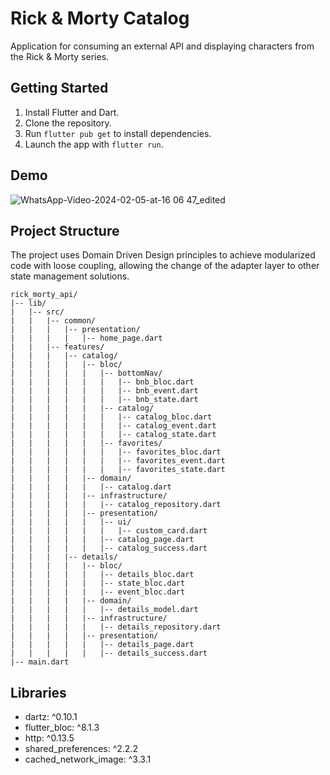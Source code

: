 # Rick & Morty Catalog
Application for consuming an external API and displaying characters from the Rick & Morty series.

## Getting Started
1. Install Flutter and Dart.
2. Clone the repository.
3. Run `flutter pub get` to install dependencies.
4. Launch the app with `flutter run`.

## Demo

![WhatsApp-Video-2024-02-05-at-16 06 47_edited](https://github.com/FabioCFonseca/rick_morty_api/assets/108895922/a486b836-ea48-4ebb-aab4-961ee8b534ff)

## Project Structure

The project uses Domain Driven Design principles to achieve modularized code with loose coupling, allowing the change of the adapter layer to other state management solutions.

```
rick_morty_api/
|-- lib/
|   |-- src/
|   |   |-- common/
|   |   |   |-- presentation/
|   |   |   |   |-- home_page.dart
|   |   |-- features/
|   |   |   |-- catalog/
|   |   |   |   |-- bloc/
|   |   |   |   |   |-- bottomNav/
|   |   |   |   |   |   |-- bnb_bloc.dart
|   |   |   |   |   |   |-- bnb_event.dart
|   |   |   |   |   |   |-- bnb_state.dart
|   |   |   |   |   |-- catalog/
|   |   |   |   |   |   |-- catalog_bloc.dart
|   |   |   |   |   |   |-- catalog_event.dart
|   |   |   |   |   |   |-- catalog_state.dart
|   |   |   |   |   |-- favorites/
|   |   |   |   |   |   |-- favorites_bloc.dart
|   |   |   |   |   |   |-- favorites_event.dart
|   |   |   |   |   |   |-- favorites_state.dart
|   |   |   |   |-- domain/
|   |   |   |   |   |-- catalog.dart
|   |   |   |   |-- infrastructure/
|   |   |   |   |   |-- catalog_repository.dart
|   |   |   |   |-- presentation/
|   |   |   |   |   |-- ui/
|   |   |   |   |   |   |-- custom_card.dart
|   |   |   |   |   |-- catalog_page.dart
|   |   |   |   |   |-- catalog_success.dart
|   |   |   |-- details/
|   |   |   |   |-- bloc/
|   |   |   |   |   |-- details_bloc.dart
|   |   |   |   |   |-- state_bloc.dart
|   |   |   |   |   |-- event_bloc.dart
|   |   |   |   |-- domain/
|   |   |   |   |   |-- details_model.dart
|   |   |   |   |-- infrastructure/
|   |   |   |   |   |-- details_repository.dart
|   |   |   |   |-- presentation/
|   |   |   |   |   |-- details_page.dart
|   |   |   |   |   |-- details_success.dart
|-- main.dart
```

## Libraries

- dartz: ^0.10.1
- flutter_bloc: ^8.1.3
- http: ^0.13.5
- shared_preferences: ^2.2.2
- cached_network_image: ^3.3.1
